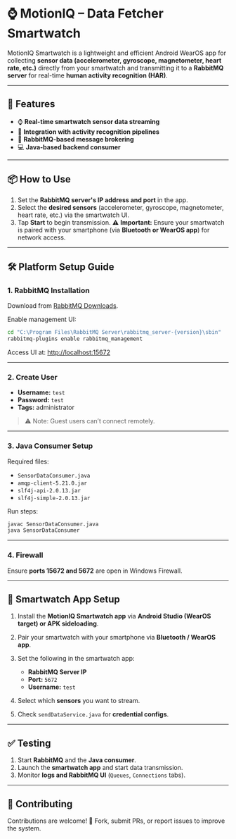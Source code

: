 # ⌚ MotionIQ – Data Fetcher Smartwatch

MotionIQ Smartwatch is a lightweight and efficient Android WearOS app for collecting **sensor data (accelerometer, gyroscope, magnetometer, heart rate, etc.)** directly from your smartwatch and transmitting it to a **RabbitMQ server** for real-time **human activity recognition (HAR)**.

---

## 🚀 Features

* ⌚ **Real-time smartwatch sensor data streaming**
* 🧠 **Integration with activity recognition pipelines**
* 🐇 **RabbitMQ-based message brokering**
* 💻 **Java-based backend consumer**

---

## 📦 How to Use

1. Set the **RabbitMQ server's IP address and port** in the app.
2. Select the **desired sensors** (accelerometer, gyroscope, magnetometer, heart rate, etc.) via the smartwatch UI.
3. Tap **Start** to begin transmission.
   ⚠️ **Important:** Ensure your smartwatch is paired with your smartphone (via **Bluetooth or WearOS app**) for network access.

---

## 🛠 Platform Setup Guide

### 1. RabbitMQ Installation

Download from [RabbitMQ Downloads](https://www.rabbitmq.com/download.html).

Enable management UI:

```bash
cd "C:\Program Files\RabbitMQ Server\rabbitmq_server-{version}\sbin"
rabbitmq-plugins enable rabbitmq_management
```

Access UI at: [http://localhost:15672](http://localhost:15672)

---

### 2. Create User

* **Username:** `test`
* **Password:** `test`
* **Tags:** administrator

> ⚠️ Note: Guest users can’t connect remotely.

---

### 3. Java Consumer Setup

Required files:

* `SensorDataConsumer.java`
* `amqp-client-5.21.0.jar`
* `slf4j-api-2.0.13.jar`
* `slf4j-simple-2.0.13.jar`

Run steps:

```bash
javac SensorDataConsumer.java
java SensorDataConsumer
```

---

### 4. Firewall

Ensure **ports 15672 and 5672** are open in Windows Firewall.

---

## 📱 Smartwatch App Setup

1. Install the **MotionIQ Smartwatch app** via **Android Studio (WearOS target) or APK sideloading**.
2. Pair your smartwatch with your smartphone via **Bluetooth / WearOS app**.
3. Set the following in the smartwatch app:

   * **RabbitMQ Server IP**
   * **Port:** `5672`
   * **Username:** `test`
4. Select which **sensors** you want to stream.
5. Check `sendDataService.java` for **credential configs**.

---

## ✅ Testing

1. Start **RabbitMQ** and the **Java consumer**.
2. Launch the **smartwatch app** and start data transmission.
3. Monitor **logs and RabbitMQ UI** (`Queues`, `Connections` tabs).

---

## 🤝 Contributing

Contributions are welcome! 🎉 Fork, submit PRs, or report issues to improve the system.

